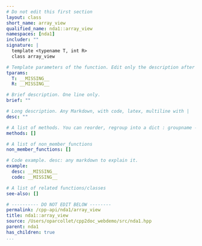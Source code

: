 ```yaml
---
# Do not edit this first section
layout: class
short_name: array_view
qualified_name: nda1::array_view
namespaces: [nda1]
includer: ""
signature: |
  template <typename T, int R>
  class array_view

# Template parameters of the function. Edit only the description after the :
tparams:
  T: __MISSING__
  R: __MISSING__

# Brief description. One line only.
brief: ""

# Long description. Any Markdown, with code, latex, multiline with |
desc: ""

# A list of methods. You can reorder, regroup into a dict : groupname -> list
methods: []

# A list of non_member_functions
non_member_functions: []

# Code example. desc: any markdown to explain it.
example:
  desc: __MISSING__
  code: __MISSING__

# A list of related functions/classes
see-also: []

# ---------- DO NOT EDIT BELOW --------
permalink: /cpp-api/nda1/array_view
title: nda1::array_view
source: /Users/oparcollet/cpp2doc_webdemo/src/nda1.hpp
parent: nda1
has_children: true
...
```


